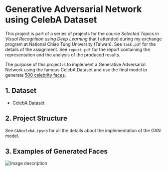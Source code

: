 # Generative Adversarial Network using CelebA Dataset

This project is part of a series of projects for the course _Selected Topics in Visual Recognition using Deep Learning_ that I attended during my exchange program at National Chiao Tung University (Taiwan). See `task.pdf` for the details of the assignment. See `report.pdf` for the report containing the representation and the analysis of the produced results.

The purpose of this project is to implement a Generative Adversarial Network using the famous CelebA Dataset and use the final model to generate [500 celebrity faces](https://drive.google.com/open?id=1qaWmdfAYIBWISdVZX5Zsywh7vnQI4Vm1).

## 1. Dataset

- [CelebA Dataset](http://mmlab.ie.cuhk.edu.hk/projects/CelebA.html)

## 2. Project Structure

See `GANcelebA.ipynb` for all the details about the implementation of the GAN model.

## 3. Examples of Generated Faces

![Image description](link-to-image)
